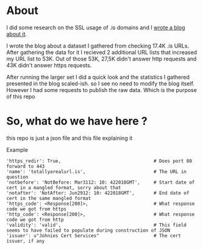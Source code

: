 # About
I did some research on the SSL usage of .is domains and I [wrote a blog about it](https://biomech.xyz/2018/04/03/iceland-and-https/).

I wrote the blog about a dataset I gathered from checking 17.4K .is URLs. After gathering the data for it I recieved 2 additional URL lists that increased my URL list to 53K. Out of those 53K, 27,5K didn't answer http requests and 43K didn't answer https requests.

After running the larger set I did a quick look and the statistics I gathered presented in the blog scaled-ish. so I see no need to modify the blog itself. However I had some requests to publish the raw data. Which is the purpose of this repo

# So, what do we have here ?
this repo is just a json file and this file explaining it

Example

	'https_redir': True,                                  # Does port 80 forward to 443
	'name': 'totallyarealurl.is',                         # The URL in question
	'notbefore': 'NotBefore: Mar3112: 10: 422018GMT',     # Start date of cert in a mangled format, sorry about that
	'notafter': 'NotAfter: Jun2912: 10: 422018GMT',       # End date of cert in the same mangled format
	'https_code': <Response[200]>,                        # What response code we got from https          
	'http_code': <Response[200]>,                         # What response code we got from http
	'validity': 'valid',                                  # This field seems to have failed to populate during construction of JSON
	'issuer': u"Johnies Cert Services"                    # The cert issuer, if any
